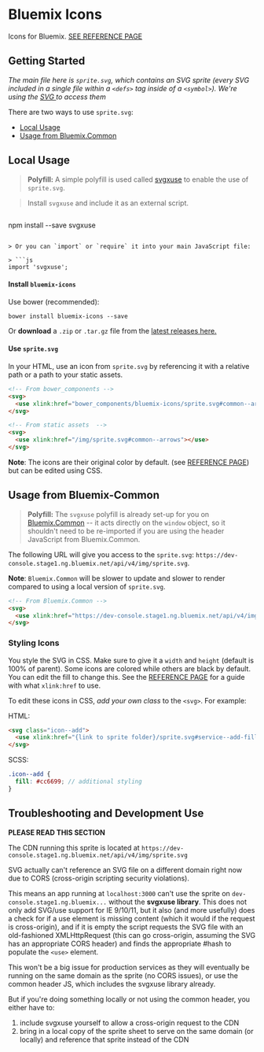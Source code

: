 # Bluemix Icons

Icons for Bluemix. [SEE REFERENCE PAGE](https://pages.github.ibm.com/Bluemix/bluemix-icons/)

## Getting Started

*The main file here is `sprite.svg`, which contains an SVG sprite (every SVG included in a single file within a `<defs>` tag inside of a `<symbol>`). We're using the [SVG <use>](https://developer.mozilla.org/en-US/docs/Web/SVG/Element/use) to access them*

There are two ways to use `sprite.svg`:

* [Local Usage](#local-usage)
* [Usage from Bluemix.Common](#usage-from-bluemix-common)

## Local Usage

> **Polyfill:** A simple polyfill is used called [svgxuse](https://github.com/Keyamoon/svgxuse) to enable the use of `sprite.svg`.

> Install `svgxuse` and include it as an external script.

> ```
npm install --save svgxuse
```

> Or you can `import` or `require` it into your main JavaScript file:

> ```js
import 'svgxuse';
```

#### Install `bluemix-icons`

Use bower (recommended):
```
bower install bluemix-icons --save
```

Or **download** a `.zip` or `.tar.gz` file from the [latest releases here.](https://github.ibm.com/Bluemix/bluemix-icons/releases)

#### Use `sprite.svg`

In your HTML, use an icon from `sprite.svg` by referencing it with a relative path or a path to your static assets.

```html
<!-- From bower_components -->
<svg>
  <use xlink:href="bower_components/bluemix-icons/sprite.svg#common--arrows"></use>
</svg>

<!-- From static assets  -->
<svg>
  <use xlink:href="/img/sprite.svg#common--arrows"></use>
</svg>
```

**Note**: The icons are their original color by default. (see [REFERENCE PAGE](https://pages.github.ibm.com/Bluemix/bluemix-icons/)) but can be edited using CSS.

## Usage from Bluemix-Common

> **Polyfill:** The `svgxuse` polyfill is already set-up for you on [Bluemix.Common](https://github.ibm.com/Bluemix/Bluemix.Common) -- it acts directly on the `window` object, so it shouldn't need to be re-imported if you are using the header JavaScript from Bluemix.Common.

The following URL will give you access to the `sprite.svg`: `https://dev-console.stage1.ng.bluemix.net/api/v4/img/sprite.svg`.

**Note**: `Bluemix.Common` will be slower to update and slower to render compared to using a local version of `sprite.svg`.
```html
<!-- From Bluemix.Common -->
<svg>
  <use xlink:href="https://dev-console.stage1.ng.bluemix.net/api/v4/img/sprite.svg#common--arrows"></use>
</svg>
```

### Styling Icons

You style the SVG in CSS. Make sure to give it a `width` and `height` (default is 100% of parent). Some icons are colored while others are black by default. You can edit the fill to change this. See the [REFERENCE PAGE](https://pages.github.ibm.com/Bluemix/bluemix-icons/) for a guide with what `xlink:href` to use.

To edit these icons in CSS, *add your own class* to the `<svg>`. For example:

HTML:

```html
<svg class="icon--add">
  <use xlink:href="{link to sprite folder}/sprite.svg#service--add-filled"></use>
</svg>
```

SCSS:
```scss
.icon--add {
  fill: #cc6699; // additional styling
}
```

## Troubleshooting and Development Use

**PLEASE READ THIS SECTION**

The CDN running this sprite is located at `https://dev-console.stage1.ng.bluemix.net/api/v4/img/sprite.svg`

SVG <use xlink:href="" /> actually can't reference an SVG file on a different domain right now due to CORS (cross-origin scripting security violations).

This means an app running at `localhost:3000` can't use the sprite on `dev-console.stage1.ng.bluemix...` without the **svgxuse library**. This does not only add SVG/use support for IE 9/10/11, but it also (and more usefully) does a check for if a use element is missing content (which it would if the request is cross-origin), and if it is empty the script requests the SVG file with an old-fashioned XMLHttpRequest (this can go cross-origin, assuming the SVG has an appropriate CORS header) and finds the appropriate #hash to populate the `<use>` element.

This won't be a big issue for production services as they will eventually be running on the same domain as the sprite (no CORS issues), or use the common header JS, which includes the svgxuse library already.

But if you're doing something locally or not using the common header, you either have to:

1. include svgxuse yourself to allow a cross-origin request to the CDN
2. bring in a local copy of the sprite sheet to serve on the same domain (or locally) and reference that sprite instead of the CDN
